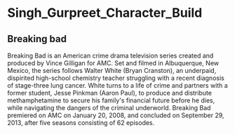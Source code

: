 # Singh_Gurpreet_Character_Build
## Breaking bad
Breaking Bad is an American crime drama television series created and produced by Vince Gilligan for AMC. Set and filmed in Albuquerque, New Mexico, the series follows Walter White (Bryan Cranston), an underpaid, dispirited high-school chemistry teacher struggling with a recent diagnosis of stage-three lung cancer. White turns to a life of crime and partners with a former student, Jesse Pinkman (Aaron Paul), to produce and distribute methamphetamine to secure his family's financial future before he dies, while navigating the dangers of the criminal underworld. Breaking Bad premiered on AMC on January 20, 2008, and concluded on September 29, 2013, after five seasons consisting of 62 episodes.